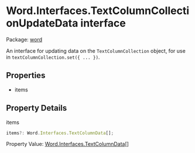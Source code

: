 # Word.Interfaces.TextColumnCollectionUpdateData interface

Package: [word](/en-us/javascript/api/word)

An interface for updating data on the `TextColumnCollection` object, for use in `textColumnCollection.set({ ... })`.

## Properties
- items

## Property Details

items

```typescript
items?: Word.Interfaces.TextColumnData[];
```

Property Value: [Word.Interfaces.TextColumnData](/en-us/javascript/api/word/word.interfaces.textcolumndata)[]